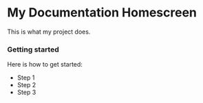 # My Documentation Homescreen

This is what my project does.

### Getting started

Here is how to get started: 

* Step 1
* Step 2
* Step 3 
